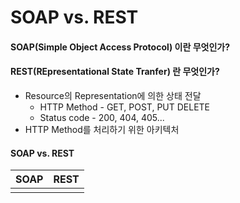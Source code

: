 # SOAP vs. REST

#### SOAP(Simple Object Access Protocol) 이란 무엇인가?



#### REST(REpresentational State Tranfer) 란 무엇인가?

- Resource의 Representation에 의한 상태 전달
  - HTTP Method - GET, POST, PUT DELETE
  - Status code - 200, 404, 405...
- HTTP Method를 처리하기 위한 아키텍처



#### SOAP vs. REST

| SOAP | REST |
| ---- | ---- |
|      |      |

